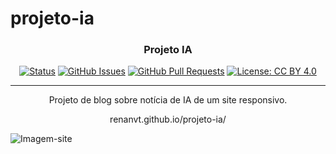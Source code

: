 # projeto-ia

<h3 align="center">Projeto IA</h3>

<div align="center">

[![Status](https://img.shields.io/badge/status-active-success.svg)]()
[![GitHub Issues](https://img.shields.io/github/issues/kylelobo/The-Documentation-Compendium.svg)](https://github.com/kylelobo/The-Documentation-Compendium/issues)
[![GitHub Pull Requests](https://img.shields.io/github/issues-pr/kylelobo/The-Documentation-Compendium.svg)](https://github.com/kylelobo/The-Documentation-Compendium/pulls)
[![License: CC BY 4.0](https://img.shields.io/badge/License-CC%20BY%204.0-lightgrey.svg)](/LICENSE)

</div>

---

<p align="center"> Projeto de blog sobre notícia de IA de um site responsivo.
    <br> 
</p>
<p align="center">
  <a>renanvt.github.io/projeto-ia/</a>
</p>

![Imagem-site](imagens/site2.png)
